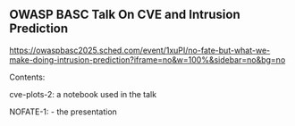 ## OWASP BASC Talk On CVE and Intrusion Prediction 

https://owaspbasc2025.sched.com/event/1xuPI/no-fate-but-what-we-make-doing-intrusion-prediction?iframe=no&w=100%&sidebar=no&bg=no

Contents:

cve-plots-2: a notebook used in the talk

NOFATE-1: - the presentation

